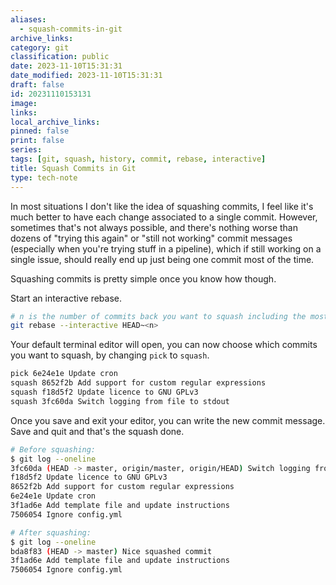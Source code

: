 ```yaml
---
aliases:
  - squash-commits-in-git
archive_links: 
category: git
classification: public
date: 2023-11-10T15:31:31
date_modified: 2023-11-10T15:31:31
draft: false
id: 20231110153131
image: 
links: 
local_archive_links:  
pinned: false
print: false
series: 
tags: [git, squash, history, commit, rebase, interactive]
title: Squash Commits in Git
type: tech-note
---
```


In most situations I don't like the idea of squashing commits, I feel like it's much better to have each change associated to a single commit. However, sometimes that's not always possible, and there's nothing worse than dozens of "trying this again" or "still not working" commit messages (especially when you're trying stuff in a pipeline), which if still working on a single issue, should really end up just being one commit most of the time.

Squashing commits is pretty simple once you know how though.

Start an interactive rebase.

```sh
# n is the number of commits back you want to squash including the most recent:
git rebase --interactive HEAD~<n>
```

Your default terminal editor will open, you can now choose which commits you want to squash, by changing `pick` to `squash`.

```sh
pick 6e24e1e Update cron
squash 8652f2b Add support for custom regular expressions
squash f18d5f2 Update licence to GNU GPLv3
squash 3fc60da Switch logging from file to stdout
```

Once you save and exit your editor, you can write the new commit message. Save and quit and that's the squash done.

```sh
# Before squashing:
$ git log --oneline
3fc60da (HEAD -> master, origin/master, origin/HEAD) Switch logging from file to stdout
f18d5f2 Update licence to GNU GPLv3
8652f2b Add support for custom regular expressions
6e24e1e Update cron
3f1ad6e Add template file and update instructions
7506054 Ignore config.yml

# After squashing:
$ git log --oneline
bda8f83 (HEAD -> master) Nice squashed commit
3f1ad6e Add template file and update instructions
7506054 Ignore config.yml
```

